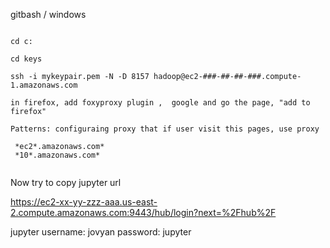 
gitbash / windows

```

cd c:

cd keys

ssh -i mykeypair.pem -N -D 8157 hadoop@ec2-###-##-##-###.compute-1.amazonaws.com

```

```
in firefox, add foxyproxy plugin ,  google and go the page, "add to firefox"

Patterns: configuraing proxy that if user visit this pages, use proxy 

 *ec2*.amazonaws.com* 
 *10*.amazonaws.com* 
 
```


Now try to copy jupyter url 

https://ec2-xx-yy-zzz-aaa.us-east-2.compute.amazonaws.com:9443/hub/login?next=%2Fhub%2F

jupyter username: jovyan
password: jupyter
